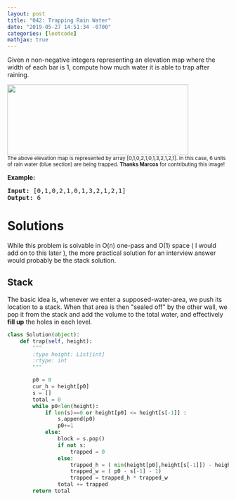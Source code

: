 ```yaml
---
layout: post
title: "042: Trapping Rain Water"
date: "2019-05-27 14:51:34 -0700"
categories: [leetcode]
mathjax: true
---
```


<p>Given <em>n</em> non-negative integers representing an elevation map where the width of each bar is 1, compute how much water it is able to trap after raining.</p>

<!--more-->

<p><img src="https://assets.leetcode.com/uploads/2018/10/22/rainwatertrap.png" style="width: 412px; height: 161px;" /><br />
<small>The above elevation map is represented by array [0,1,0,2,1,0,1,3,2,1,2,1]. In this case, 6 units of rain water (blue section) are being trapped. <strong>Thanks Marcos</strong> for contributing this image!</small></p>

<p><strong>Example:</strong></p>

<pre>
<strong>Input:</strong> [0,1,0,2,1,0,1,3,2,1,2,1]
<strong>Output:</strong> 6</pre>

# Solutions

While this problem is solvable in O(n) one-pass and O(1) space ( I would add on to this later ), the more practical solution for an interview answer would probably be the stack solution.

## Stack

The basic idea is, whenever we enter a supposed-water-area, we push its location to a stack.  When that area is then "sealed off" by the other wall, we pop it from the stack and add the volume to the total water, and effectively **fill up** the holes in each level.

```python
class Solution(object):
    def trap(self, height):
        """
        :type height: List[int]
        :rtype: int
        """

        p0 = 0
        cur_h = height[p0]
        s = []
        total = 0
        while p0<len(height):
            if len(s)==0 or height[p0] <= height[s[-1]] :
                s.append(p0)
                p0+=1
            else:
                block = s.pop()
                if not s:
                    trapped = 0
                else:
                    trapped_h = ( min(height[p0],height[s[-1]]) - height[block] )
                    trapped_w = ( p0 - s[-1] - 1)
                    trapped = trapped_h * trapped_w
                total += trapped
        return total
```


